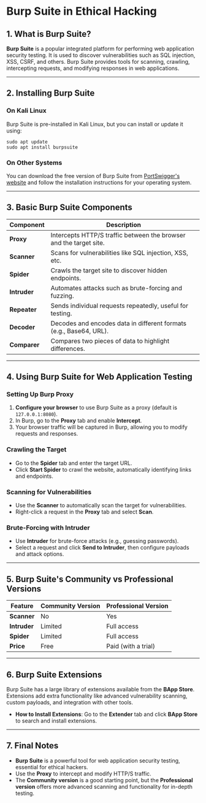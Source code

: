 # **Burp Suite in Ethical Hacking**

## **1. What is Burp Suite?**

**Burp Suite** is a popular integrated platform for performing web application security testing. It is used to discover vulnerabilities such as SQL injection, XSS, CSRF, and others. Burp Suite provides tools for scanning, crawling, intercepting requests, and modifying responses in web applications.

---

## **2. Installing Burp Suite**

### **On Kali Linux**

Burp Suite is pre-installed in Kali Linux, but you can install or update it using:

```
sudo apt update
sudo apt install burpsuite
```

### **On Other Systems**

You can download the free version of Burp Suite from [PortSwigger's website](https://portswigger.net/burp "https://portswigger.net/burp") and follow the installation instructions for your operating system.

---

## **3. Basic Burp Suite Components**

|Component|Description|
|---|---|
|**Proxy**|Intercepts HTTP/S traffic between the browser and the target site.|
|**Scanner**|Scans for vulnerabilities like SQL injection, XSS, etc.|
|**Spider**|Crawls the target site to discover hidden endpoints.|
|**Intruder**|Automates attacks such as brute-forcing and fuzzing.|
|**Repeater**|Sends individual requests repeatedly, useful for testing.|
|**Decoder**|Decodes and encodes data in different formats (e.g., Base64, URL).|
|**Comparer**|Compares two pieces of data to highlight differences.|

---

## **4. Using Burp Suite for Web Application Testing**

### **Setting Up Burp Proxy**

1. **Configure your browser** to use Burp Suite as a proxy (default is `127.0.0.1:8080`).
2. In Burp, go to the **Proxy** tab and enable **Intercept**.
3. Your browser traffic will be captured in Burp, allowing you to modify requests and responses.

### **Crawling the Target**

- Go to the **Spider** tab and enter the target URL.
- Click **Start Spider** to crawl the website, automatically identifying links and endpoints.

### **Scanning for Vulnerabilities**

- Use the **Scanner** to automatically scan the target for vulnerabilities.
- Right-click a request in the **Proxy** tab and select **Scan**.

### **Brute-Forcing with Intruder**

- Use **Intruder** for brute-force attacks (e.g., guessing passwords).
- Select a request and click **Send to Intruder**, then configure payloads and attack options.

---

## **5. Burp Suite's Community vs Professional Versions**

|Feature|Community Version|Professional Version|
|---|---|---|
|**Scanner**|No|Yes|
|**Intruder**|Limited|Full access|
|**Spider**|Limited|Full access|
|**Price**|Free|Paid (with a trial)|

---

## **6. Burp Suite Extensions**

Burp Suite has a large library of extensions available from the **BApp Store**. Extensions add extra functionality like advanced vulnerability scanning, custom payloads, and integration with other tools.

- **How to Install Extensions**: Go to the **Extender** tab and click **BApp Store** to search and install extensions.

---

## **7. Final Notes**

- **Burp Suite** is a powerful tool for web application security testing, essential for ethical hackers.
- Use the **Proxy** to intercept and modify HTTP/S traffic.
- The **Community version** is a good starting point, but the **Professional version** offers more advanced scanning and functionality for in-depth testing.